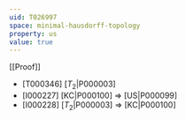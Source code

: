 ```yaml
---
uid: T026997
space: minimal-hausdorff-topology
property: us
value: true
---
```

[[Proof]]

* [T000346] [$T_2$|P000003]
* [I000227] [KC|P000100] => [US|P000099]
* [I000228] [$T_2$|P000003] => [KC|P000100]

